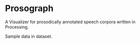 # Prosograph
A Visualizer for prosodically annotated speech corpora written in Processing.

Sample data in dataset. 
